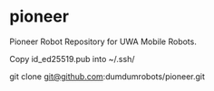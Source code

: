 # pioneer
Pioneer Robot Repository for UWA Mobile Robots.

Copy id_ed25519.pub into ~/.ssh/  

git clone git@github.com:dumdumrobots/pioneer.git